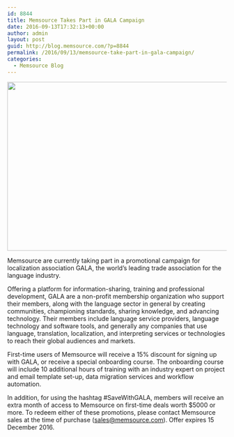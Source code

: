```yaml
---
id: 8844
title: Memsource Takes Part in GALA Campaign
date: 2016-09-13T17:32:13+00:00
author: admin
layout: post
guid: http://blog.memsource.com/?p=8844
permalink: /2016/09/13/memsource-take-part-in-gala-campaign/
categories:
  - Memsource Blog
---
```

[<img class="wp-image-8878 size-full aligncenter" src="/wp-content/uploads/2016/09/GALA_logo-big.gif" width="594" height="387" data-id="8846" />](/wp-content/uploads/2016/09/GALA_logo-big.gif)

Memsource are currently taking part in a promotional campaign for localization association GALA, the world&#8217;s leading trade association for the language industry.

<!--more-->

<span style="font-weight: 400;">Offering a platform for information-sharing, training and professional development, </span><span style="font-weight: 400;">GALA</span> <span style="font-weight: 400;">are a non-profit membership organization who support their members, along with the language sector in general by creating communities, championing standards, sharing knowledge, and advancing technology.</span> <span style="font-weight: 400;">Their members include language service providers, language technology and software tools, and generally any companies that use language, translation, localization, and interpreting services or technologies to reach their global audiences and markets.</span>

<span style="font-weight: 400;">First-time users of Memsource will receive a 15% discount for signing up with GALA, or receive a special onboarding course. The onboarding course will include 10 additional hours of training with an industry expert on project and email template set-up, data migration services and workflow automation.</span>

<span style="font-weight: 400;">In addition, for using the hashtag #SaveWithGALA, members will receive an extra month of access to Memsource on first-time deals worth $5000 or more. To redeem either of these promotions, please contact Memsource sales at the time of purchase (</span>[<span style="font-weight: 400;">sales@memsource.com</span>](mailto:sales@memsource.com)<span style="font-weight: 400;">). Offer expires 15 December 2016.</span>